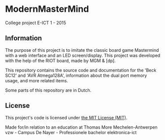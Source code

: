 ModernMasterMind
================
College project E-ICT 1 - 2015

Information
-----------
The purpose of this project is to imitate the classic board game Mastermind with a web interface and an LED screen/display.
This project was developed with the help of the RIOT board, made by MGM & [dp].

This repository contains the source code and documentation for the 'Beck SC12' and 'AVR Atmega128A', information about the dual port memory usage, and more related items.

Some parts of this repository are in Dutch.

License
-------
This project's code is licensed under [the MIT License (MIT)](LICENSE).

Made for/in relation to an education at Thomas More Mechelen-Antwerpen vzw - Campus De Nayer - Professionele bachelor elektronica-ict

